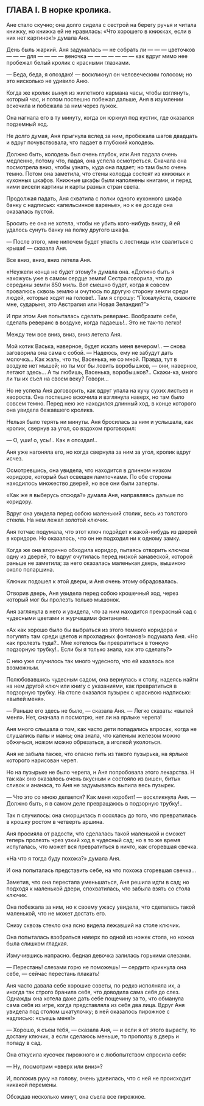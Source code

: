 ## ГЛАВА I. В норке кролика.

Ане стало скучно; она долго сидела с сестрой на берегу ручья и читала книжку, но книжка ей не нравилась: «Что хорошего в книжках, если в них нет картинок!» думала Аня.

День быль жаркий. Аня задумалась — не собрать ли — — — цветочков — — — для — — — — веночка — — — — — — — как вдруг мимо нее пробежал белый кролик с красными глазками.

— Беда, беда, я опоздаю! — воскликнул он человеческим голосом; но это нисколько не удивило Аню.

Когда же кролик вынул из жилетного кармана часы, чтобы взглянуть, который час, и потом поспешно побежал дальше, Аня в изумлении вскочила и побежала за ним через лужок.

Она нагнала его в ту минуту, когда он юркнул под кустик, где оказался подземный ход.

Не долго думая, Аня прыгнула вслед за ним, пробежала шагов двадцать и вдруг почувствовала, что падает в глубокий колодезь.

Должно быть, колодезь был очень глубок, или Аня падала очень медленно, потому что, падая, она успела осмотреться. Сначала она посмотрела вниз, чтобы узнать, куда она падает; но там было очень темно. Потом она заметила, что стены колодца состоят из книжных и кухонных шкафов. Книжные шкафы были наполнены книгами, и перед ними висели картины и карты разных стран света.

Продолжая падать, Аня схватила с полки одного кухонного шкафа банку с надписью: «апельсинное варенье», но к ее досаде она оказалась пустой.

Бросить ее она не хотела, чтобы не убить кого-нибудь внизу, й ей удалось сунуть банку на полку другого шкафа.

— После этого, мне нипочем будет упасть с лестницы или свалиться с крыши! — сказала Аня.

Все вниз, вниз, вниз летела Аня.

«Неужели конца не будет этому?» думала она. «Должно быть я нахожусь уже в самом сердце земли! Сестра говорила, что до середины земли 850 миль. Вот смешно будет, когда я совсем провалюсь сквозь землю и очутюсь по другую сторону земли среди людей, которые ходят на голове!.. Там я спрошу: “Пожалуйста, скажите мне, сударыня, это Австралия или Новая Зеландия?”»

И при этом Аня попыталась сделать реверанс. Вообразите себе, сделать реверанс в воздухе, когда падаешь!.. Это не так-то легко!

Между тем все вниз, вниз, вниз летела Аня.

Мой котик Васька, наверное, будет искать меня вечером!.. — снова заговорила она сама с собой. — Надеюсь, ему не забудут дать молочка... Как жаль, что ты, Васенька, не со мной. Правда, тут в воздухе нет мышей; но ты мог бы ловить воробышков, — они, наверное, летают здесь... А ты любишь, Васенька, воробышков?.. Скажи-ка, много ли ты их съел на своем веку? Говори...

Но не успела Аня договорить, как вдруг упала на кучу сухих листьев и хвороста. Она поспешно вскочила и взглянула наверх, но там было совсем темно. Перед нею же находился длинный ход, в конце которого она увидела бежавшего кролика.

Нельзя было терять ни минуты. Аня бросилась за ним и услышала, как кролик, свернув за угол, со вздохом проговорил:

— О, уши! о, усы!.. Как я опоздал!..

Аня уже нагоняла его, но когда свернула за ним за угол, кролик вдруг исчез.

Осмотревшись, она увидела, что находится в длинном низком коридоре, который был освещен лампочками. По обе стороны находилось множество дверей, но все они были заперты.

«Как же я выберусь отсюда?» думала Аня, направляясь дальше по коридору.

Вдруг она увидела перед собою маленький столик, весь из толстого стекла. На нем лежал золотой ключик.

Аня тотчас подумала, что этот ключ подойдет к какой-нибудь из дверей в коридоре. Но оказалось, что он не подходил ни к одному замку.

Когда же она вторично обходила коридор, пытаясь отворить ключом одну из дверей, то вдруг очутилась перед низкой занавеской, которой раньше не заметила; за него оказалась маленькая дверь, вышиною около поларшина.

Ключик подошел к этой двери, и Аня очень этому обрадовалась.

Отворив дверь, Аня увидела перед собою крошечный ход, через который мог бы пролезть только мышонок.

Аня заглянула в него и увидела, что за ним находится прекрасный сад с чудесными цветами и журчащими фонтанами.

«Ах как хорошо было бы выбраться из этого темного коридора и погулять там среди цветов и прохладных фонтанов!» подумала Аня. «Но как пролезть туда?.. Мне хотелось бы превратиться в тонкую подзорную трубку!.. Если бы я только знала, как это сделать?»

С нею уже случилось так много чудесного, что ей казалось все возможным.

Полюбовавшись чудесным садом, она вернулась к столу, надеясь найти на нем другой ключ или книгу с указаниями, как превратиться в подзорную трубку. На столе оказался пузырек с красивою надписью: «выпей меня».

— Раньше его здесь не было, — сказала Аня. — Легко сказать: «выпей меня». Нет, сначала я посмотрю, нет ли на ярлыке черепа!

Аня много слышала о том, как часто дети попадались впросак, когда не слушались папы и мамы; она знала, что каленым железом можно обжечься, ножом можно обрезаться, а иголкой уколоться.

Аня не забыла также, что опасно пить из такого пузырька, на ярлыке которого нарисован череп.

Но на пузырьке не было черепа, н Аня попробовала этого лекарства. Н так как оно оказалось очень вкусным и состояло из вишен, битых сливок и ананаса, то Аня не задумываясь выпила весь пузырек.

— Что это со мною делается? Как меня коробит! — воскликнула Аня. — Должно быть, я в самом деле превращаюсь в подзорную трубку!..

Так п случилось: она сморщилась п ссохлась до того, что превратилась в крошку ростом в четверть аршина.

Аня просияла от радости, что сделалась такой маленькой и сможет теперь пролезть чрез узкий ход в чудесный сад; но в то же время испугалась, что может вся превратиться в ничто, как сгоревшая свечка.

«На что я тогда буду похожа?» думала Аня.

И она попыталась представить себе, на что похожа сгоревшая свечка...

Заметив, что она перестала уменьшаться, Аня решила идти в сад; но подходя к маленькой двери, спохватилась, что забыла взять со стола ключик.

Она побежала за ним, но к своему ужасу увидела, что сделалась такой маленькой, что не может достать его.

Снизу сквозь стекло она ясно видела лежавший на столе ключик.

Она попыталась взобраться наверх по одной из ножек стола, но ножка была слишком гладкая.

Измучившись напрасно. бедная девочка залилась горькими слезами.

— Перестань! слезами горю не поможешь! — сердито крикнула она себе, — сейчас перестань плакать!

Аня часто давала себе хорошие советы, по редко исполняла их, а иногда так строго бранила себя, что доводила сама себя до слез. Однажды она хотела даже дать себе пощечину за то, что обманула сама себя из игре, когда представляла из себя два лица. Вдруг Аня увидела под столом шкатулочку; в ней оказалось пирожное с надписью: «съешь меня!»

— Хорошо, я съем тебя, — сказала Аня, — и если я от этого вырасту, то достану ключик, а если сделаюсь меньше, то проползу в дверь и попаду в сад.

Она откусила кусочек пирожного и с любопытством спросила себя:

— Ну, посмотрим «вверх или вниз»?

И, положив руку на голову, очень удивилась, что с ней не происходит никакой перемены.

Обождав несколько минут, она съела все пирожное.
